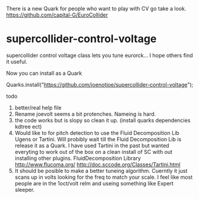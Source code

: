There is a new Quark for people who want to play with CV go take a look.
https://github.com/capital-G/EuroCollider




# supercollider-control-voltage
supercollider control voltage class lets you tune eurorck...   I hope others find it useful.

Now you can install as a Quark

Quarks.install("https://github.com/joenotjoe/supercollider-control-voltage");

todo 
1. better/real help file
2. Rename joevolt seems a bit protenches. Nameing is hard.
3. the code works but is slopy so clean it up. (install quarks dependencies kdtree ect)
4. Would like to for pitch detection  to use the Fluid Decomposition Lib Ugens or Tartini. Will probibly wait till the Fluid Decomposition Lib is release it as a Quark. I have used Tartini in the past but wanted everyting to work out of the box on a clean install of SC with out installing other plugins.
FluidDecomposition Library  http://www.flucoma.org/ 
http://doc.sccode.org/Classes/Tartini.html
5. It should be posible to make a better tuneing algorithm. Cuerntly it just scans up in volts looking for the freq to match your scale. I feel like most people are in the 1oct/volt relm and useing something like Expert sleeper.  
